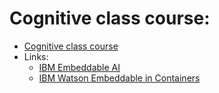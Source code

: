 # Cognitive class course: 

* [Cognitive class course]()
* Links:
  * [IBM Embeddable AI](https://developer.ibm.com/articles/watson-libraries-embeddable-ai-that-works-for-you/) 
  * [IBM Watson Embeddable in Containers](https://heidloff.net/article/running-ibm-watson-text-to-speech-in-containers/)